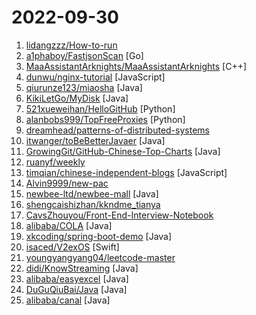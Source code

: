 # 2022-09-30

1. [lidangzzz/How-to-run](https://github.com/lidangzzz/How-to-run "立党老师的润学（零基础转码/移民/留学/海外创业/永居）笔记") 
2. [a1phaboy/FastjsonScan](https://github.com/a1phaboy/FastjsonScan "Fastjson扫描器，可识别版本、依赖库、autoType状态等。A tool to distinguish fastjson ,version and dependency") [Go]
3. [MaaAssistantArknights/MaaAssistantArknights](https://github.com/MaaAssistantArknights/MaaAssistantArknights "《明日方舟》小助手，全日常一键长草！| An Arknights assistant compatible with EN, JP, KR, ZH_TW clients") [C++]
4. [dunwu/nginx-tutorial](https://github.com/dunwu/nginx-tutorial "这是一个 Nginx 极简教程，目的在于帮助新手快速入门 Nginx。") [JavaScript]
5. [qiurunze123/miaosha](https://github.com/qiurunze123/miaosha "⭐⭐⭐⭐秒杀系统设计与实现.互联网工程师进阶与分析🙋🐓") [Java]
6. [KikiLetGo/MyDisk](https://github.com/KikiLetGo/MyDisk "MyDisk") [Java]
7. [521xueweihan/HelloGitHub](https://github.com/521xueweihan/HelloGitHub "分享 GitHub 上有趣、入门级的开源项目。Share interesting, entry-level open source projects on GitHub.") [Python]
8. [alanbobs999/TopFreeProxies](https://github.com/alanbobs999/TopFreeProxies "高质量免费节点分享，以及订阅链接收集。") [Python]
9. [dreamhead/patterns-of-distributed-systems](https://github.com/dreamhead/patterns-of-distributed-systems "《Patterns of Distributed Systems》中文版") 
10. [itwanger/toBeBetterJavaer](https://github.com/itwanger/toBeBetterJavaer "一份通俗易懂、风趣幽默的Java学习指南，内容涵盖Java基础、Java并发编程、Java虚拟机、Java企业级开发、Java面试等核心知识点。学Java，就认准Java 程序员进阶之路😄") [Java]
11. [GrowingGit/GitHub-Chinese-Top-Charts](https://github.com/GrowingGit/GitHub-Chinese-Top-Charts "🇨🇳 GitHub中文排行榜，各语言分设「软件 | 资料」榜单，精准定位中文好项目。各取所需，高效学习。") [Java]
12. [ruanyf/weekly](https://github.com/ruanyf/weekly "科技爱好者周刊，每周五发布") 
13. [timqian/chinese-independent-blogs](https://github.com/timqian/chinese-independent-blogs "中文独立博客列表") [JavaScript]
14. [Alvin9999/new-pac](https://github.com/Alvin9999/new-pac "翻墙-科学上网、免费翻墙、免费科学上网、VPN、一键翻墙浏览器，vps一键搭建翻墙服务器脚本/教程，免费shadowsocks/ss/ssr/v2ray/goflyway账号/节点，免费自由上网、fanqiang、翻墙梯子，电脑、手机、iOS、安卓、windows、Mac、Linux、路由器翻墙、科学上网") 
15. [newbee-ltd/newbee-mall](https://github.com/newbee-ltd/newbee-mall "🔥 🎉newbee-mall是一套电商系统，包括基础版本(Spring Boot+Thymeleaf)、前后端分离版本(Spring Boot+Vue 3+Element-Plus+Vue-Router 4+Vuex 4+Vant 3) 、秒杀版本、Go语言版本、微服务版本(Spring Cloud Alibaba+Nacos+Sentinel+Seata+Spring Cloud Gateway+OpenFeign)。 前台商城系统包含首页门户、商品分类、新品上线、首页轮播、商品推荐、商品搜索、商品展示、购物车、订单结算、订单流程、个人订单管理、会员中心、帮助中心等模块。 后台管理系统包含数据面板、轮播图管理、商品管理、订单管理、会员管理、分类管理、设置等模块。") [Java]
16. [shengcaishizhan/kkndme_tianya](https://github.com/shengcaishizhan/kkndme_tianya "天涯 kkndme 神贴聊房价") 
17. [CavsZhouyou/Front-End-Interview-Notebook](https://github.com/CavsZhouyou/Front-End-Interview-Notebook "🐜前端面试复习笔记") 
18. [alibaba/COLA](https://github.com/alibaba/COLA "🥤 COLA: Clean Object-oriented & Layered Architecture") [Java]
19. [xkcoding/spring-boot-demo](https://github.com/xkcoding/spring-boot-demo "🚀一个用来深入学习并实战 Spring Boot 的项目。") [Java]
20. [isaced/V2exOS](https://github.com/isaced/V2exOS "一个用 SwiftUI 编写的 V2ex macOS 客户端（Beta）") [Swift]
21. [youngyangyang04/leetcode-master](https://github.com/youngyangyang04/leetcode-master "《代码随想录》LeetCode 刷题攻略：200道经典题目刷题顺序，共60w字的详细图解，视频难点剖析，50余张思维导图，支持C++，Java，Python，Go，JavaScript等多语言版本，从此算法学习不再迷茫！🔥🔥 来看看，你会发现相见恨晚！🚀") 
22. [didi/KnowStreaming](https://github.com/didi/KnowStreaming "一站式云原生流数据管控平台，通过0侵入、插件化构建企业级Kafka服务，极大降低操作、存储和管理实时流数据门槛") [Java]
23. [alibaba/easyexcel](https://github.com/alibaba/easyexcel "快速、简洁、解决大文件内存溢出的java处理Excel工具") [Java]
24. [DuGuQiuBai/Java](https://github.com/DuGuQiuBai/Java "27天成为Java大神") [Java]
25. [alibaba/canal](https://github.com/alibaba/canal "阿里巴巴 MySQL binlog 增量订阅&消费组件") [Java]
